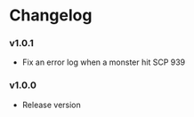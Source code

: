 # Changelog

### v1.0.1

- Fix an error log when a monster hit SCP 939

### v1.0.0

- Release version

